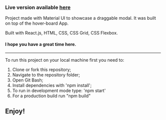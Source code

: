 ### Live version available [here](https://modal-balding-coder.netlify.com/)

Project made with Material UI to showcase a draggable modal. It was built on top of the hover-board App.

Built with React.js, HTML, CSS, CSS Grid, CSS Flexbox.

#### I hope you have a great time here.

---

To run this project on your local machine first you need to:

1.  Clone or fork this repository;
2.  Navigate to the repository folder;
3.  Open Git Bash;
4.  Install dependencies with 'npm install';
5.  To run in development mode type: 'npm start'
6.  For a production build run "npm build"

## Enjoy!

